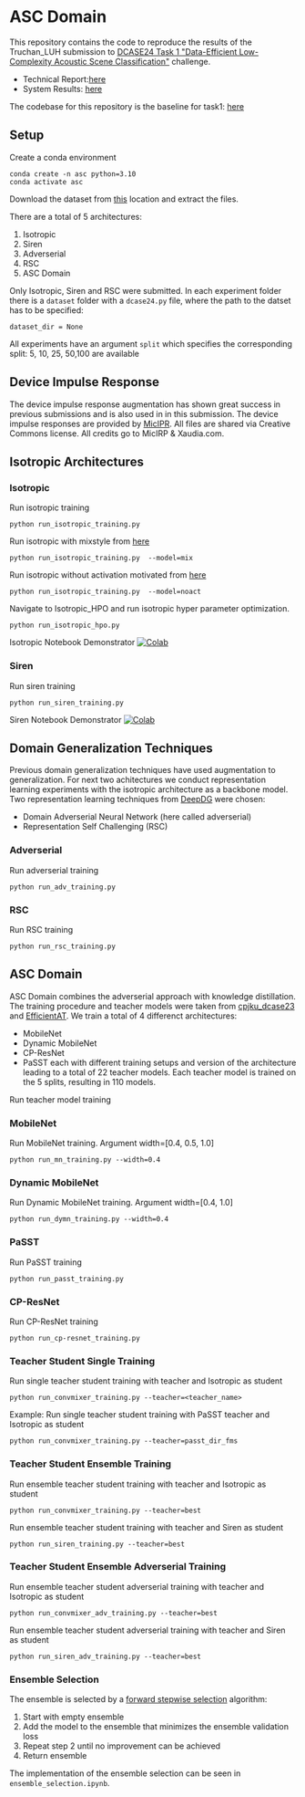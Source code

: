 <!-- # DCASE24_Task1
Data loader and solution method for the DCASE 2024 Challenge Task1 

Task 1: Data-Efficient Low-Complexity Acoustic Scene Classification

Official DCASE Task desciption: https://dcase.community/challenge2024/task-data-efficient-low-complexity-acoustic-scene-classification -->

# ASC Domain
This repository contains the code to reproduce the results of the Truchan_LUH submission to  [DCASE24 Task 1 "Data-Efficient Low-Complexity Acoustic Scene Classification"](https://dcase.community/challenge2024/task-data-efficient-low-complexity-acoustic-scene-classification) challenge.

- Technical Report:[here](https://dcase.community/documents/challenge2024/technical_reports/DCASE2024_Truchan_3_t1.pdf)
- System Results: [here](https://dcase.community/challenge2024/task-data-efficient-low-complexity-acoustic-scene-classification-results)

The codebase for this repository is the baseline for task1: [here](https://github.com/CPJKU/dcase2024_task1_baseline)


## Setup
Create a conda environment
```
conda create -n asc python=3.10
conda activate asc
```
Download the dataset from [this](https://zenodo.org/record/6337421) location and extract the files.

There are a total of 5 architectures:
1. Isotropic
2. Siren
3. Adverserial
4. RSC
5. ASC Domain

Only Isotropic, Siren and RSC were submitted. In each experiment folder there is a ```dataset``` folder with a ```dcase24.py``` file, where the path to the datset has to be specified:
```
dataset_dir = None
```
All experiments have an argument ```split``` which specifies the corresponding split: 5, 10, 25, 50,100 are available

## Device Impulse Response
The device impulse response augmentation has shown great success in previous submissions and is also used in in this submission. The device impulse responses are provided by [MicIPR](http://micirp.blogspot.com/). All files are shared via Creative Commons license. All credits go to MicIRP & Xaudia.com.

## Isotropic Architectures

### Isotropic
Run isotropic training
```
python run_isotropic_training.py 
```

Run isotropic with mixstyle from [here](https://arxiv.org/pdf/2104.02008)
```
python run_isotropic_training.py  --model=mix
```

Run isotropic without activation motivated from [here](https://arxiv.org/pdf/1610.02357)
```
python run_isotropic_training.py  --model=noact
```
Navigate to Isotropic_HPO and run isotropic hyper parameter optimization. 
```
python run_isotropic_hpo.py 
```
 Isotropic Notebook Demonstrator 
  [![Colab](https://colab.research.google.com/assets/colab-badge.svg)](https://colab.research.google.com/github/hubtru/ASCDomain/blob/main/demo/ASC_Domain_Isotropic_Demo.ipynb)



### Siren
Run siren training
```
python run_siren_training.py 
```
 Siren Notebook Demonstrator 
  [![Colab](https://colab.research.google.com/assets/colab-badge.svg)](https://colab.research.google.com/github/hubtru/ASCDomain/blob/main/demo/ASC_Domain_Siren_Demo.ipynb)

## Domain Generalization Techniques
Previous domain generalization techniques have used augmentation to generalization. For next two achitectures we conduct representation learning experiments with the isotropic architecture as a backbone model. Two representation learning techniques from [DeepDG](https://github.com/jindongwang/transferlearning/tree/master/code/DeepDG) were chosen:
- Domain Adverserial Neural Network (here called adverserial)
- Representation Self Challenging (RSC)

### Adverserial
Run adverserial training
```
python run_adv_training.py 
```

### RSC
Run RSC training
```
python run_rsc_training.py 
```

## ASC Domain
ASC Domain combines the adverserial approach with knowledge distillation. The training procedure and teacher models were taken from [cpjku_dcase23](https://github.com/fschmid56/cpjku_dcase23) and [EfficientAT](https://github.com/fschmid56/EfficientAT). We train a total of 4 differenct architectures:
- MobileNet
- Dynamic MobileNet
- CP-ResNet
- PaSST
each with different training setups and version of the architecture leading to a total of 22 teacher models. Each teacher model is trained on the 5 splits, resulting in 110 models.

Run teacher model training
### MobileNet
Run MobileNet training. Argument width=[0.4, 0.5, 1.0]
```
python run_mn_training.py --width=0.4 
```

### Dynamic MobileNet
Run Dynamic MobileNet training. Argument width=[0.4, 1.0]
```
python run_dymn_training.py --width=0.4 
```

### PaSST
Run PaSST training
```
python run_passt_training.py 
```

### CP-ResNet
Run CP-ResNet training
```
python run_cp-resnet_training.py
```

### Teacher Student Single Training
Run single teacher student training with teacher and Isotropic as student
```
python run_convmixer_training.py --teacher=<teacher_name>
```
Example: Run single teacher student training with PaSST teacher and Isotropic as student
```
python run_convmixer_training.py --teacher=passt_dir_fms 
```

### Teacher Student Ensemble Training
Run ensemble teacher student training with teacher and Isotropic as student
```
python run_convmixer_training.py --teacher=best
```
Run ensemble teacher student training with teacher and Siren as student
```
python run_siren_training.py --teacher=best
```

### Teacher Student Ensemble Adverserial Training
Run ensemble teacher student adverserial training with teacher and Isotropic as student
```
python run_convmixer_adv_training.py --teacher=best
```
Run ensemble teacher student adverserial training with teacher and Siren as student
```
python run_siren_adv_training.py --teacher=best
```

### Ensemble Selection
The ensemble is selected by a [forward stepwise selection](https://www.cs.cornell.edu/~alexn/papers/shotgun.icml04.revised.rev2.pdf) algorithm:

1. Start with empty ensemble
2. Add the model to the ensemble that minimizes the ensemble validation loss
3. Repeat step 2 until no improvement can be achieved
4. Return ensemble

The implementation of the ensemble selection can be seen in ```ensemble_selection.ipynb```.








